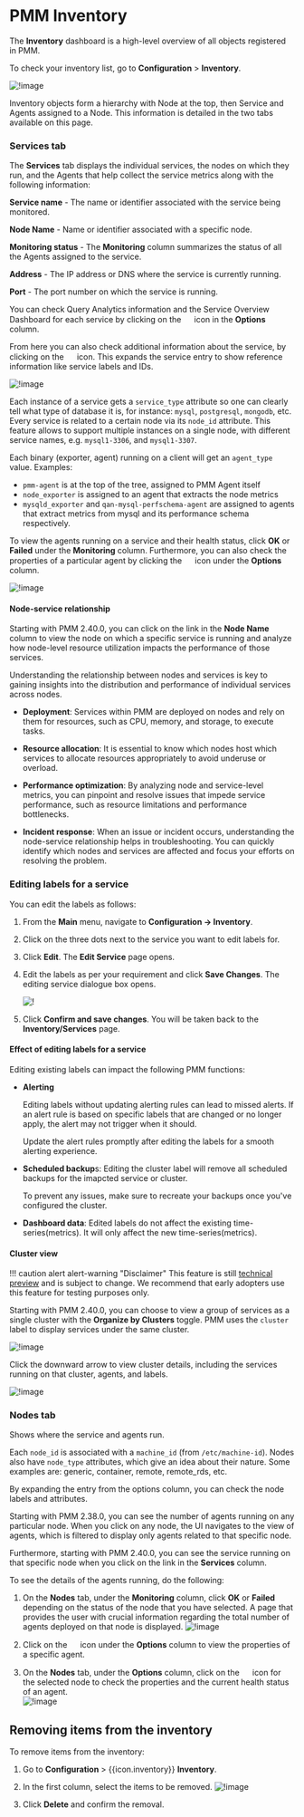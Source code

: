 # PMM Inventory

The **Inventory** dashboard is a high-level overview of all objects registered in PMM.

To check your inventory list, go to <i class="uil uil-cog"></i> **Configuration** > **Inventory**.

![!image](../../_images/Inventory.png)

Inventory objects form a hierarchy with Node at the top, then Service and Agents assigned to a Node. This information is detailed in the two tabs available on this page.

### Services tab

The **Services** tab displays the individual services, the nodes on which they run, and the Agents that help collect the service metrics along with the following information:


**Service name** - The name or identifier associated with the service being monitored.

**Node Name** - Name or identifier associated with a specific node. 

**Monitoring status** - The **Monitoring** column summarizes the status of all the Agents assigned to the service.

**Address** - The IP address or DNS where the service is currently running.

**Port** - The port number on which the service is running.

You can check Query Analytics information and the Service Overview Dashboard for each service by clicking on the <image src="../../_images/dots-three-vertical.ico" width="15px" aria-label="triple dots"/> icon in the **Options** column.

From here you can also check additional information about the service, by clicking on the <image src="../../_images/arrow-downward.ico" width="15px" aria-label="downward arrow"/> icon. This expands the service entry to show reference information like service labels and IDs.

![!image](../../_images/PMM_Inventory_Service_Selection.png)

Each instance of a service gets a `service_type` attribute so one can clearly tell what type of database it is, for instance: `mysql`, `postgresql`, `mongodb`, etc. Every service is related to a certain node via its `node_id` attribute. This feature allows to support multiple instances on a single node, with different service names, e.g. `mysql1-3306`, and `mysql1-3307`.

Each binary (exporter, agent) running on a client will get an `agent_type` value. Examples:

- `pmm-agent` is at the top of the tree, assigned to PMM Agent itself
- `node_exporter` is assigned to an agent that extracts the node metrics
- `mysqld_exporter` and `qan-mysql-perfschema-agent` are assigned to agents that extract metrics from mysql and its performance schema respectively.

To view the agents running on a service and their health status, click **OK** or **Failed** under the **Monitoring** column. Furthermore, you can also check the properties of a particular agent by clicking the <image src="../../_images/arrow-downward.ico" width="15px" aria-label="downward arrow"/> icon under the **Options** column.

![!image](../../_images/PMM_Inventory_Service_Agent_Properties.png)

#### Node-service relationship

Starting with PMM 2.40.0, you can click on the link in the **Node Name** column to view the node on which a specific service is running and analyze how node-level resource utilization impacts the performance of those services.

Understanding the relationship between nodes and services is key to gaining insights into the distribution and performance of individual services across nodes.

- **Deployment**: Services within PMM are deployed on nodes and rely on them for resources, such as CPU, memory, and storage, to execute tasks.

- **Resource allocation**: It is essential to know which nodes host which services to allocate resources appropriately to avoid underuse or overload.

- **Performance optimization**: By analyzing node and service-level metrics, you can pinpoint and resolve issues that impede service performance, such as resource limitations and performance bottlenecks.

- **Incident response**: When an issue or incident occurs, understanding the node-service relationship helps in troubleshooting. You can quickly identify which nodes and services are affected and focus your efforts on resolving the problem.

### Editing labels for a service

You can edit the labels as follows:

1. From the **Main** menu, navigate to <i class="uil uil-cog"></i> **Configuration → Inventory**.

2. Click on the three dots next to the service you want to edit labels for.

3. Click **Edit**. The **Edit Service** page opens.

4. Edit the labels as per your requirement and click **Save Changes**. The editing service dialogue box opens.

    ![!](../../_images/PMM_access_edit_labels.png)


5. Click **Confirm and save changes**. You will be taken back to the **Inventory/Services** page.

#### Effect of editing labels for a service

Editing existing labels can impact the following PMM functions:

- **Alerting** 

    Editing labels without updating alerting rules can lead to missed alerts. If an alert rule is based on specific labels that are changed or no longer apply, the alert may not trigger when it should.

    Update the alert rules promptly after editing the labels for a smooth alerting experience.

- **Scheduled backup**s: Editing the cluster label will remove all scheduled backups for the imapcted service or cluster.

    To prevent any issues, make sure to recreate your backups once you've configured the cluster.

- **Dashboard data**: Edited labels do not affect the existing time-series(metrics). It will only affect the new time-series(metrics).


#### Cluster view

!!! caution alert alert-warning "Disclaimer"
     This feature is still [technical preview](../details/glossary.md#technical-preview) and is subject to change. We recommend that early adopters use this feature for testing purposes only.


Starting with PMM 2.40.0, you can choose to view a group of services as a single cluster  with the **Organize by Clusters** toggle. PMM uses the `cluster` label to display services under the same cluster.

![!image](../../_images/PMM_Inventory_cluster_view.png)

Click the downward arrow to view cluster details, including the services running on that cluster, agents, and labels.

![!image](../../_images/PMM_Inventory_cluster_view_details.png)


### Nodes tab

Shows where the service and agents run.

Each `node_id` is associated with a `machine_id` (from `/etc/machine-id`). Nodes also have `node_type` attributes, which give an idea about their nature. Some examples are: generic, container, remote, remote_rds, etc.

By expanding the entry from the options column, you can check the node labels and attributes.

Starting with PMM 2.38.0, you can see the number of agents running on any particular node. When you click on any node, the UI navigates to the view of agents, which is filtered to display only agents related to that specific node. 

Furthermore, starting with PMM 2.40.0, you can see the service running on that specific node when you click on the link in the **Services** column.

To see the details of the agents running, do the following:

1. On the **Nodes** tab, under the **Monitoring** column, click **OK** or **Failed** depending on the status of the node that you have selected. A page that provides the user with crucial information regarding the total number of agents deployed on that node is displayed.
     ![!image](../../_images/PMM_Inventory_Node_Selection.png)

2. Click on the <image src="../../_images/arrow-downward.ico" width="15px" aria-label="downward arrow"/> icon under the **Options** column to view the properties of a specific agent.

3.  On the **Nodes** tab, under the **Options** column, click on the <image src="../../_images/arrow-downward.ico" width="15px" aria-label="downward arrow"/> icon for the selected node to check the properties and the current health status of an agent.       
     ![!image](../../_images/PMM_Inventory_Node_Agent_Properties.png)


## Removing items from the inventory

To remove items from the inventory:

1. Go to <i class="uil uil-cog"></i> **Configuration** > {{icon.inventory}} **Inventory**.

2. In the first column, select the items to be removed.
        ![!image](../../_images/PMM_Inventory_Item_Selection.png)
3. Click **Delete** and confirm the removal.
